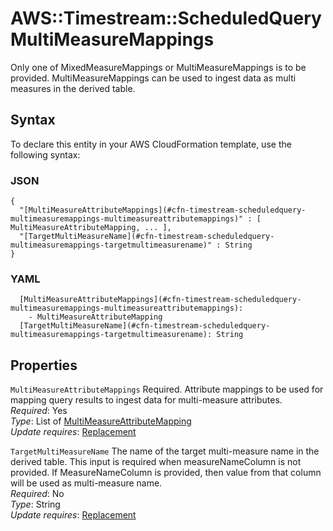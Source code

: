 # AWS::Timestream::ScheduledQuery MultiMeasureMappings<a name="aws-properties-timestream-scheduledquery-multimeasuremappings"></a>

Only one of MixedMeasureMappings or MultiMeasureMappings is to be provided\. MultiMeasureMappings can be used to ingest data as multi measures in the derived table\.

## Syntax<a name="aws-properties-timestream-scheduledquery-multimeasuremappings-syntax"></a>

To declare this entity in your AWS CloudFormation template, use the following syntax:

### JSON<a name="aws-properties-timestream-scheduledquery-multimeasuremappings-syntax.json"></a>

```
{
  "[MultiMeasureAttributeMappings](#cfn-timestream-scheduledquery-multimeasuremappings-multimeasureattributemappings)" : [ MultiMeasureAttributeMapping, ... ],
  "[TargetMultiMeasureName](#cfn-timestream-scheduledquery-multimeasuremappings-targetmultimeasurename)" : String
}
```

### YAML<a name="aws-properties-timestream-scheduledquery-multimeasuremappings-syntax.yaml"></a>

```
  [MultiMeasureAttributeMappings](#cfn-timestream-scheduledquery-multimeasuremappings-multimeasureattributemappings): 
    - MultiMeasureAttributeMapping
  [TargetMultiMeasureName](#cfn-timestream-scheduledquery-multimeasuremappings-targetmultimeasurename): String
```

## Properties<a name="aws-properties-timestream-scheduledquery-multimeasuremappings-properties"></a>

`MultiMeasureAttributeMappings`  <a name="cfn-timestream-scheduledquery-multimeasuremappings-multimeasureattributemappings"></a>
Required\. Attribute mappings to be used for mapping query results to ingest data for multi\-measure attributes\.  
*Required*: Yes  
*Type*: List of [MultiMeasureAttributeMapping](aws-properties-timestream-scheduledquery-multimeasureattributemapping.md)  
*Update requires*: [Replacement](https://docs.aws.amazon.com/AWSCloudFormation/latest/UserGuide/using-cfn-updating-stacks-update-behaviors.html#update-replacement)

`TargetMultiMeasureName`  <a name="cfn-timestream-scheduledquery-multimeasuremappings-targetmultimeasurename"></a>
The name of the target multi\-measure name in the derived table\. This input is required when measureNameColumn is not provided\. If MeasureNameColumn is provided, then value from that column will be used as multi\-measure name\.  
*Required*: No  
*Type*: String  
*Update requires*: [Replacement](https://docs.aws.amazon.com/AWSCloudFormation/latest/UserGuide/using-cfn-updating-stacks-update-behaviors.html#update-replacement)